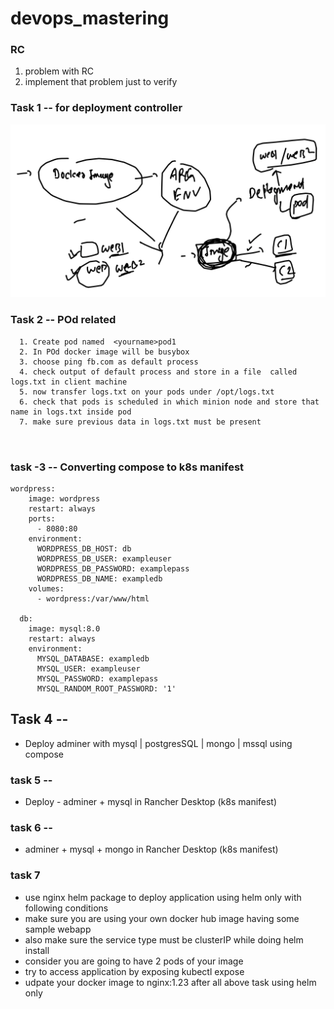 # devops_mastering

### RC 

<ol>
    <li> problem with RC </li>
    <li> implement that problem just to verify </li>
</ol>

### Task 1 -- for deployment controller 

<img src="task1dep.png">

### Task 2 -- POd related

```
  1. Create pod named  <yourname>pod1
  2. In POd docker image will be busybox 
  3. choose ping fb.com as default process
  4. check output of default process and store in a file  called logs.txt in client machine 
  5. now transfer logs.txt on your pods under /opt/logs.txt 
  6. check that pods is scheduled in which minion node and store that name in logs.txt inside pod 
  7. make sure previous data in logs.txt must be present 
  
  
```

### task -3 -- Converting compose to k8s manifest

```
wordpress:
    image: wordpress
    restart: always
    ports:
      - 8080:80
    environment:
      WORDPRESS_DB_HOST: db
      WORDPRESS_DB_USER: exampleuser
      WORDPRESS_DB_PASSWORD: examplepass
      WORDPRESS_DB_NAME: exampledb
    volumes:
      - wordpress:/var/www/html

  db:
    image: mysql:8.0
    restart: always
    environment:
      MYSQL_DATABASE: exampledb
      MYSQL_USER: exampleuser
      MYSQL_PASSWORD: examplepass
      MYSQL_RANDOM_ROOT_PASSWORD: '1'
```

## Task 4 -- 
- Deploy adminer with mysql | postgresSQL | mongo | mssql using compose

### task 5 -- 
- Deploy - adminer + mysql in Rancher Desktop (k8s manifest)

### task 6 -- 

- adminer +  mysql + mongo in Rancher Desktop  (k8s manifest)

### task 7 
- use nginx helm package to deploy application using helm only with following conditions
- make sure you are using your own docker hub image having some sample webapp
- also make sure the service type must be clusterIP while doing helm install
- consider you are going to have 2 pods of your image
- try to access application by exposing kubectl expose 
- udpate your docker image to nginx:1.23 after all above task using helm only